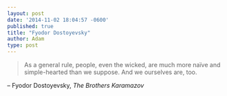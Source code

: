 ```yaml
---
layout: post
date: '2014-11-02 18:04:57 -0600'
published: true
title: "Fyodor Dostoyevsky"
author: Adam
type: post
---
```


> As a general rule, people, even the wicked, are much more naïve and simple-hearted than we suppose. And we ourselves are, too.

– Fyodor Dostoyevsky, *The Brothers Karamazov*
